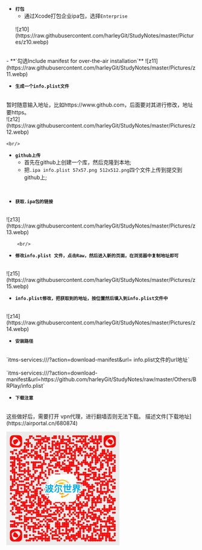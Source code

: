 - **`打包`**
	- 通过Xcode打包企业ipa包，选择`Enterprise`
	<br/>
	![z10](https://raw.githubusercontent.com/harleyGit/StudyNotes/master/Pictures/z10.webp)

<br/>
- **`勾选Include manifest for over-the-air installation`**
	![z11](https://raw.githubusercontent.com/harleyGit/StudyNotes/master/Pictures/z11.webp)

<br/>

- **`生成一个info.plist文件`**
<br/>
	暂时随意输入地址，比如https://www.github.com，后面要对其进行修改，地址要https。
	<br/>
		![z12](https://raw.githubusercontent.com/harleyGit/StudyNotes/master/Pictures/z12.webp)
	
	<br/>
	
- **`github上传`**
	- 首先在github上创建一个库，然后克隆到本地;
	- 把`.ipa info.plist 57x57.png 512x512.png`四个文件上传到提交到github上;

<br/>

- **`获取.ipa包的链接`**
<br/>
		![z13](https://raw.githubusercontent.com/harleyGit/StudyNotes/master/Pictures/z13.webp)
		
		<br/>

- **`修改info.plist 文件，点击Raw，然后进入新的页面，在浏览器中复制地址即可`**
<br/>
![z15](https://raw.githubusercontent.com/harleyGit/StudyNotes/master/Pictures/z15.webp)

<br/>

- **`info.plist修改，把获取到的地址，按位置然后填入到info.plist文件中`**
<br/>
![z14](https://raw.githubusercontent.com/harleyGit/StudyNotes/master/Pictures/z14.webp)
<br/>

- **`安装路径`**
<br/>
`itms-services:///?action=download-manifest&url= info.plist文件的url地址`
<br/>
<br/>
`itms-services:///?action=download-manifest&url=https://github.com/harleyGit/StudyNotes/raw/master/Others/BRPlay/info.plist`

<br/>

- **`下载注意`**
<br/>
这些做好后，需要打开 vpn代理，进行翻墙否则无法下载。
描述文件[下载地址](https://airportal.cn/680874)

![GitHubBRPlay](https://raw.githubusercontent.com/harleyGit/StudyNotes/master/Pictures/GitHubBRPlay.png)

